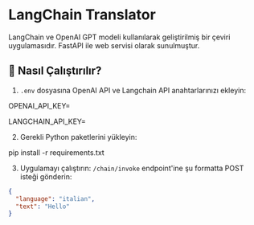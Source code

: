 # LangChain Translator

LangChain ve OpenAI GPT modeli kullanılarak geliştirilmiş bir çeviri uygulamasıdır. FastAPI ile web servisi olarak sunulmuştur.

## 🚀 Nasıl Çalıştırılır?

1. `.env` dosyasına OpenAI API ve Langchain API anahtarlarınızı ekleyin:

OPENAI_API_KEY=

LANGCHAIN_API_KEY=

2. Gerekli Python paketlerini yükleyin:

pip install -r requirements.txt

3. Uygulamayı çalıştırın:
`/chain/invoke` endpoint'ine şu formatta POST isteği gönderin:
```json
{
  "language": "italian",
  "text": "Hello"
}